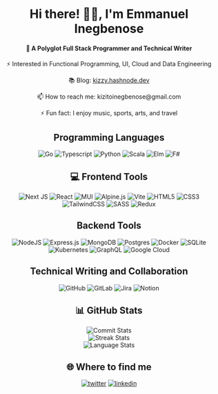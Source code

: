 <h1 align="center">Hi there! 👋🏼, I'm Emmanuel Inegbenose</h1>

<h4 align="center"> 💫 A Polyglot Full Stack Programmer and Technical Writer</h4>

<p align="center"> ⚡️ Interested in Functional Programming, UI, Cloud and Data Engineering </p>

<p align="center"> 📚 Blog: <a target="_blank" href="https://kizzy.hashnode.dev" style="display: inline-block;">kizzy.hashnode.dev</a> </p>

<p align="center"> 📫 How to reach me: kizitoinegbenose@gmail.com </p>

<p align="center"> ⚡ Fun fact: I enjoy music, sports, arts, and travel </p>

<h2 align="center"> Programming Languages</h2>

<p align="center">
  <img src="https://img.shields.io/badge/go-%2300ADD8.svg?style=for-the-badge&logo=go&logoColor=white" alt="Go">
  <img src="https://img.shields.io/badge/typescript-%23007ACC.svg?style=for-the-badge&logo=typescript&logoColor=white" alt="Typescript">
  <img src="https://img.shields.io/badge/python-3670A0?style=for-the-badge&logo=python&logoColor=ffdd54" alt="Python">
  <img src="https://img.shields.io/badge/scala-%23DC322F.svg?style=for-the-badge&logo=scala&logoColor=white" alt="Scala">
  <img src="https://img.shields.io/badge/Elm-60B5CC?style=for-the-badge&logo=elm&logoColor=white" alt="Elm">
  <img src="https://img.shields.io/badge/F%23-378BBA?style=for-the-badge&logo=fsharp&logoColor=white" alt="F#">
</p>

<h2 align="center"> 💻 Frontend Tools</h2>

<p align="center">
  <img src="https://img.shields.io/badge/Next-black?style=for-the-badge&logo=next.js&logoColor=white" alt="Next JS">
  <img src="https://img.shields.io/badge/react-%2320232a.svg?style=for-the-badge&logo=react&logoColor=%2361DAFB" alt="React">
  <img src="https://img.shields.io/badge/MUI-%230081CB.svg?style=for-the-badge&logo=mui&logoColor=white" alt="MUI">
  <img src="https://img.shields.io/badge/alpinejs-white.svg?style=for-the-badge&logo=alpinedotjs&logoColor=%238BC0D0" alt="Alpine.js">
  <img src="https://img.shields.io/badge/vite-%23646CFF.svg?style=for-the-badge&logo=vite&logoColor=white" alt="Vite">
  <img src="https://img.shields.io/badge/html5-%23E34F26.svg?style=for-the-badge&logo=html5&logoColor=white" alt="HTML5">
  <img src="https://img.shields.io/badge/css3-%231572B6.svg?style=for-the-badge&logo=css3&logoColor=white" alt="CSS3">
  <img src="https://img.shields.io/badge/tailwindcss-%2338B2AC.svg?style=for-the-badge&logo=tailwind-css&logoColor=white" alt="TailwindCSS">
  <img src="https://img.shields.io/badge/SASS-hotpink.svg?style=for-the-badge&logo=SASS&logoColor=white" alt="SASS">
  <img src="https://img.shields.io/badge/redux-%23593d88.svg?style=for-the-badge&logo=redux&logoColor=white" alt="Redux">
</p>

<h2 align="center"> Backend Tools</h2>

<p align="center">
  <img src="https://img.shields.io/badge/node.js-6DA55F?style=for-the-badge&logo=node.js&logoColor=white" alt="NodeJS">
  <img src="https://img.shields.io/badge/express.js-%23404d59.svg?style=for-the-badge&logo=express&logoColor=%2361DAFB" alt="Express.js">
  <img src="https://img.shields.io/badge/MongoDB-%234ea94b.svg?style=for-the-badge&logo=mongodb&logoColor=white" alt="MongoDB">
  <img src="https://img.shields.io/badge/postgres-%23316192.svg?style=for-the-badge&logo=postgresql&logoColor=white" alt="Postgres">
  <img src="https://img.shields.io/badge/docker-%230db7ed.svg?style=for-the-badge&logo=docker&logoColor=white" alt="Docker">
  <img src="https://img.shields.io/badge/sqlite-%2307405e.svg?style=for-the-badge&logo=sqlite&logoColor=white" alt="SQLite">
  <img src="https://img.shields.io/badge/kubernetes-%23326ce5.svg?style=for-the-badge&logo=kubernetes&logoColor=white" alt="Kubernetes">
  <img src="https://img.shields.io/badge/-GraphQL-E10098?style=for-the-badge&logo=graphql&logoColor=white" alt="GraphQL">
  <img src="https://img.shields.io/badge/GoogleCloud-%234285F4.svg?style=for-the-badge&logo=google-cloud&logoColor=white" alt="Google Cloud">
</p>

<h2 align="center"> Technical Writing and Collaboration</h2>

<p align="center">
  <img src="https://img.shields.io/badge/github-%23121011.svg?style=for-the-badge&logo=github&logoColor=white" alt="GitHub">
  <img src="https://img.shields.io/badge/gitlab-%23181717.svg?style=for-the-badge&logo=gitlab&logoColor=white" alt="GitLab">
  <img src="https://img.shields.io/badge/jira-%230A0FFF.svg?style=for-the-badge&logo=jira&logoColor=white" alt="Jira">
  <img src="https://img.shields.io/badge/Notion-%23000000.svg?style=for-the-badge&logo=notion&logoColor=white" alt="Notion">
</p>

<h2 align="center"> 📊 GitHub Stats</h2>

<p align="center">
  <img src="https://github-readme-stats.vercel.app/api?username=RexKizzy22&theme=dark&hide_border=false&include_all_commits=false&count_private=false" alt="Commit Stats"><br/>
  <img src="https://github-readme-streak-stats.herokuapp.com/?user=RexKizzy22&theme=dark&hide_border=false" alt="Streak Stats"><br/>
  <img src="https://github-readme-stats.vercel.app/api/top-langs/?username=RexKizzy22&theme=dark&hide_border=false&include_all_commits=false&count_private=false&layout=compact" alt="Language Stats">
</p>

<h2 align="center"> 🌐 Where to find me</h2>

<p align="center">
  <a target="_blank" href="https://twitter.com/rexkizzy22" style="display: inline-block;">
    <img src="https://img.shields.io/badge/twitter-x?style=for-the-badge&logo=x&logoColor=white&color=%230f1419" alt="twitter" />
  </a>
  <a target="_blank" href="https://www.linkedin.com/in/emmanuel-inegbenose" style="display: inline-block;">
    <img src="https://img.shields.io/badge/linkedin-logo?style=for-the-badge&logo=linkedin&logoColor=white&color=%230a77b6" alt="linkedin" />
  </a>
</p>

